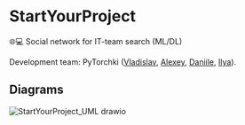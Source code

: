 # StartYourProject
🌐💻 Social network for IT-team search (ML/DL)

Development team: PyTorchki ([Vladislav](https://github.com/v-mk-s), [Alexey](https://github.com/alexey190900), [Daniile](https://github.com/mrworldw1de), [Ilya](https://github.com/ilya0100)).

## Diagrams
![StartYourProject_UML drawio](https://user-images.githubusercontent.com/32800793/163667581-cb3ecfa1-6355-4487-affe-a53353c91dc5.png)

